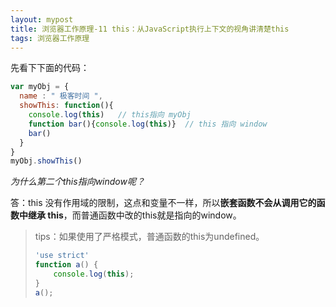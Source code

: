 ```yaml
---
layout: mypost
title: 浏览器工作原理-11 this：从JavaScript执行上下文的视角讲清楚this
tags: 浏览器工作原理
---
```


先看下下面的代码：

```js
var myObj = {
  name : " 极客时间 ", 
  showThis: function(){
    console.log(this)   // this指向 myObj
    function bar(){console.log(this)}  // this 指向 window
    bar()
  }
}
myObj.showThis()
```

*为什么第二个this指向window呢？*

答：this 没有作用域的限制，这点和变量不一样，所以**嵌套函数不会从调用它的函数中继承 this**，而普通函数中改的this就是指向的window。



> tips：如果使用了严格模式，普通函数的this为undefined。
>
> ```js
> 'use strict'
> function a() {
>     console.log(this);
> }
> a();
> ```
>
> 

